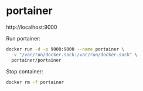 # portainer

http://localhost:9000

Run portainer:
```bash
docker run -d -p 9000:9000 --name portainer \
  -v "/var/run/docker.sock:/var/run/docker.sock" \
  portainer/portainer
```

Stop container:
```bash
docker rm -f portainer
```
